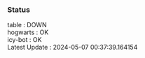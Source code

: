 ### Status


table : DOWN  
hogwarts : OK  
icy-bot : OK  
Latest Update : 2024-05-07 00:37:39.164154
